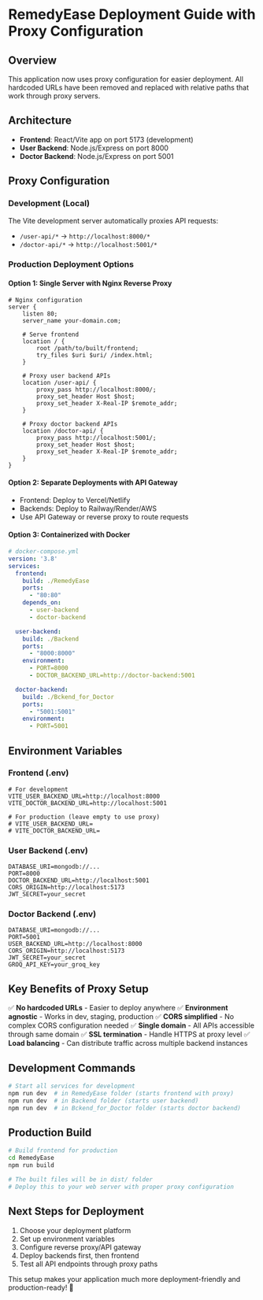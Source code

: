 # RemedyEase Deployment Guide with Proxy Configuration

## Overview
This application now uses proxy configuration for easier deployment. All hardcoded URLs have been removed and replaced with relative paths that work through proxy servers.

## Architecture
- **Frontend**: React/Vite app on port 5173 (development)
- **User Backend**: Node.js/Express on port 8000 
- **Doctor Backend**: Node.js/Express on port 5001

## Proxy Configuration

### Development (Local)
The Vite development server automatically proxies API requests:
- `/user-api/*` → `http://localhost:8000/*`
- `/doctor-api/*` → `http://localhost:5001/*`

### Production Deployment Options

#### Option 1: Single Server with Nginx Reverse Proxy
```nginx
# Nginx configuration
server {
    listen 80;
    server_name your-domain.com;

    # Serve frontend
    location / {
        root /path/to/built/frontend;
        try_files $uri $uri/ /index.html;
    }

    # Proxy user backend APIs
    location /user-api/ {
        proxy_pass http://localhost:8000/;
        proxy_set_header Host $host;
        proxy_set_header X-Real-IP $remote_addr;
    }

    # Proxy doctor backend APIs  
    location /doctor-api/ {
        proxy_pass http://localhost:5001/;
        proxy_set_header Host $host;
        proxy_set_header X-Real-IP $remote_addr;
    }
}
```

#### Option 2: Separate Deployments with API Gateway
- Frontend: Deploy to Vercel/Netlify
- Backends: Deploy to Railway/Render/AWS
- Use API Gateway or reverse proxy to route requests

#### Option 3: Containerized with Docker
```yaml
# docker-compose.yml
version: '3.8'
services:
  frontend:
    build: ./RemedyEase
    ports:
      - "80:80"
    depends_on:
      - user-backend
      - doctor-backend

  user-backend:
    build: ./Backend
    ports:
      - "8000:8000"
    environment:
      - PORT=8000
      - DOCTOR_BACKEND_URL=http://doctor-backend:5001

  doctor-backend:
    build: ./Bckend_for_Doctor
    ports:
      - "5001:5001"
    environment:
      - PORT=5001
```

## Environment Variables

### Frontend (.env)
```env
# For development
VITE_USER_BACKEND_URL=http://localhost:8000
VITE_DOCTOR_BACKEND_URL=http://localhost:5001

# For production (leave empty to use proxy)
# VITE_USER_BACKEND_URL=
# VITE_DOCTOR_BACKEND_URL=
```

### User Backend (.env)
```env
DATABASE_URI=mongodb://...
PORT=8000
DOCTOR_BACKEND_URL=http://localhost:5001
CORS_ORIGIN=http://localhost:5173
JWT_SECRET=your_secret
```

### Doctor Backend (.env)
```env
DATABASE_URI=mongodb://...
PORT=5001
USER_BACKEND_URL=http://localhost:8000
CORS_ORIGIN=http://localhost:5173
JWT_SECRET=your_secret
GROQ_API_KEY=your_groq_key
```

## Key Benefits of Proxy Setup

✅ **No hardcoded URLs** - Easier to deploy anywhere
✅ **Environment agnostic** - Works in dev, staging, production
✅ **CORS simplified** - No complex CORS configuration needed
✅ **Single domain** - All APIs accessible through same domain
✅ **SSL termination** - Handle HTTPS at proxy level
✅ **Load balancing** - Can distribute traffic across multiple backend instances

## Development Commands

```bash
# Start all services for development
npm run dev  # in RemedyEase folder (starts frontend with proxy)
npm run dev  # in Backend folder (starts user backend)
npm run dev  # in Bckend_for_Doctor folder (starts doctor backend)
```

## Production Build

```bash
# Build frontend for production
cd RemedyEase
npm run build

# The built files will be in dist/ folder
# Deploy this to your web server with proper proxy configuration
```

## Next Steps for Deployment

1. Choose your deployment platform
2. Set up environment variables
3. Configure reverse proxy/API gateway
4. Deploy backends first, then frontend
5. Test all API endpoints through proxy paths

This setup makes your application much more deployment-friendly and production-ready! 🚀